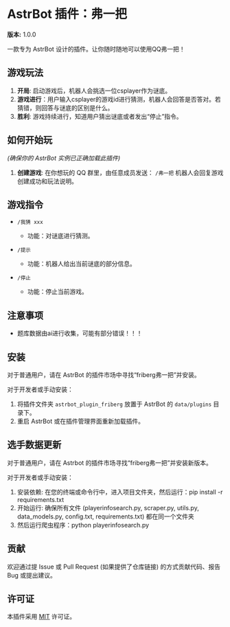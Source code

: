 # AstrBot 插件：弗一把

**版本:** 1.0.0

一款专为 AstrBot 设计的插件。让你随时随地可以使用QQ弗一把！

## 游戏玩法

1.  **开局**: 启动游戏后，机器人会挑选一位csplayer作为谜底。
2.  **游戏进行**：用户输入csplayer的游戏id进行猜测，机器人会回答是否答对。若猜错，则回答与谜底的区别是什么。
7.  **胜利**: 游戏持续进行，知道用户猜出谜底或者发出“停止”指令。

## 如何开始玩

*(确保你的 AstrBot 实例已正确加载此插件)*

1.  **创建游戏**: 在你想玩的 QQ 群里，由任意成员发送：
    `/弗一把`
    机器人会回复游戏创建成功和玩法说明。

## 游戏指令

* `/我猜 xxx`
    * 功能：对谜底进行猜测。

* `/提示`
    * 功能：机器人给出当前谜底的部分信息。

* `/停止`
    * 功能：停止当前游戏。

## 注意事项

* 题库数据由ai进行收集，可能有部分错误！！！

## 安装

对于普通用户，请在 AstrBot 的插件市场中寻找“friberg弗一把”并安装。

对于开发者或手动安装：
1.  将插件文件夹 `astrbot_plugin_friberg` 放置于 AstrBot 的 `data/plugins` 目录下。
2.  重启 AstrBot 或在插件管理界面重新加载插件。

## 选手数据更新

对于普通用户，请在 Astrbot 的插件市场寻找“friberg弗一把”并安装新版本。

对于开发者或手动安装：
1. 安装依赖: 在您的终端或命令行中，进入项目文件夹，然后运行：pip install -r requirements.txt
2. 开始运行: 确保所有文件 (playerinfosearch.py, scraper.py, utils.py, data_models.py, config.txt, requirements.txt) 都在同一个文件夹
3. 然后运行爬虫程序：python playerinfosearch.py


## 贡献

欢迎通过提 Issue 或 Pull Request (如果提供了仓库链接) 的方式贡献代码、报告 Bug 或提出建议。

## 许可证

本插件采用 [MIT](https://opensource.org/licenses/MIT) 许可证。